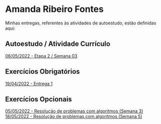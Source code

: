 # Amanda Ribeiro Fontes
Minhas entregas, referentes às atividades de autoestudo, estão definidas aqui:

## Autoestudo / Atividade Currículo
<a href="https://amandafontes.github.io/modulo2-amanda-fontes/03_AUT_EST_ENTREGA/Semana%203/curriculo/atividade-curriculo.html"> 06/05/2022 - Etapa 2 / Semana 03 </a>
<br>
## Exercícios Obrigatórios
<a href="https://github.com/Intelihub/Template_Aluno/blob/main/03_EX_OBRIGATORIOS/Coloque%20aqui%20entregas%20de%20exerc%C3%ADcios%20obrigat%C3%B3rios.rtf"> 19/04/2022 - Entrega 1 </a>
## Exercícios Opcionais
<a href="https://github.com/amandafontes/modulo2-amanda-fontes/tree/main/05_AUT_EST_EX_OPCIONAIS/Exerc%C3%ADcios%20Opcionais/Semana%203"> 05/05/2022 - Resolução de problemas com algoritmos (Semana 3) </a>
<br>
<a href="https://github.com/amandafontes/modulo2-amanda-fontes/tree/main/05_AUT_EST_EX_OPCIONAIS/Exerc%C3%ADcios%20Opcionais/Semana%205"> 18/05/2022 - Resolução de problemas com algoritmos (Semana 5) </a>
<br>
